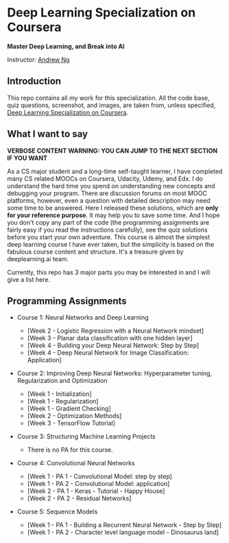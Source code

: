 # Deep Learning Specialization on Coursera

**Master Deep Learning, and Break into AI**

Instructor: [Andrew Ng](http://www.andrewng.org/)

## Introduction

This repo contains all my work for this specialization. All the code base, quiz questions, screenshot, and images, are taken from, unless specified, [Deep Learning Specialization on Coursera](https://www.coursera.org/specializations/deep-learning).

## What I want to say

**VERBOSE CONTENT WARNING: YOU CAN JUMP TO THE NEXT SECTION IF YOU WANT**

As a CS major student and a long-time self-taught learner, I have completed many CS related MOOCs on Coursera, Udacity, Udemy, and Edx. I do understand the hard time you spend on understanding new concepts and debugging your program. There are discussion forums on most MOOC platforms, however, even a question with detailed description may need some time to be answered. Here I released these solutions, which are **only for your reference purpose**. It may help you to save some time. And I hope you don't copy any part of the code (the programming assignments are fairly easy if you read the instructions carefully), see the quiz solutions before you start your own adventure. This course is almost the simplest deep learning course I have ever taken, but the simplicity is based on the fabulous course content and structure. It's a treasure given by deeplearning.ai team.

Currently, this repo has 3 major parts you may be interested in and I will give a list here.

## Programming Assignments

- Course 1: Neural Networks and Deep Learning

  - [Week 2 - Logistic Regression with a Neural Network mindset]
  - [Week 3 - Planar data classification with one hidden layer]
  - [Week 4 - Building your Deep Neural Network: Step by Step]
  - [Week 4 - Deep Neural Network for Image Classification: Application]

- Course 2: Improving Deep Neural Networks: Hyperparameter tuning, Regularization and Optimization

  - [Week 1 - Initialization]
  - [Week 1 - Regularization]
  - [Week 1 - Gradient Checking]
  - [Week 2 - Optimization Methods]
  - [Week 3 - TensorFlow Tutorial]

- Course 3: Structuring Machine Learning Projects

  - There is no PA for this course. 
  
- Course 4: Convolutional Neural Networks

  - [Week 1 - PA 1 - Convolutional Model: step by step]
  - [Week 1 - PA 2 - Convolutional Model: application]
  - [Week 2 - PA 1 - Keras - Tutorial - Happy House]
  - [Week 2 - PA 2 - Residual Networks]
  
- Course 5: Sequence Models

  - [Week 1 - PA 1 - Building a Recurrent Neural Network - Step by Step]
  - [Week 1 - PA 2 - Character level language model - Dinosaurus land]

